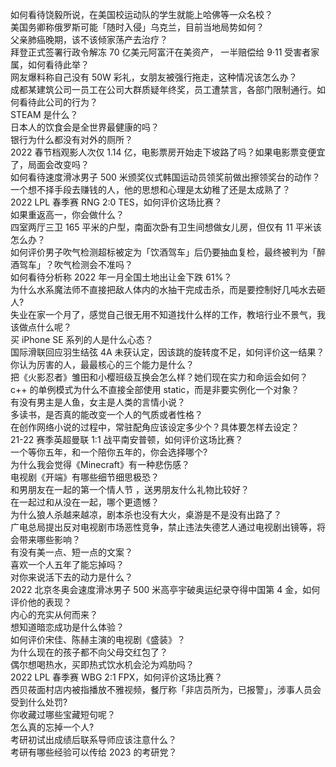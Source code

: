 如何看待饶毅所说，在美国校运动队的学生就能上哈佛等一众名校？  
美国务卿称俄罗斯可能「随时入侵」乌克兰，目前当地局势如何？  
父亲肺癌晚期，该不该倾家荡产去治疗？  
拜登正式签署行政令解冻 70 亿美元阿富汗在美资产， 一半赔偿给 9·11 受害者家属，如何看待此举？  
网友爆料称自己没有 50W 彩礼，女朋友被强行拖走，这种情况该怎么办？  
成都某建筑公司一员工在公司大群质疑年终奖，员工遭禁言，各部门限制通行。如何看待此公司的行为？  
STEAM 是什么？  
日本人的饮食会是全世界最健康的吗？  
银行为什么都没有对外的厕所？  
2022 春节档观影人次仅 1.14 亿，电影票房开始走下坡路了吗？如果电影票变便宜了，局面会改变吗？  
如何看待速度滑冰男子 500 米颁奖仪式韩国运动员领奖前做出擦领奖台的动作？  
一个想不择手段去赚钱的人，他的思想和心理是太幼稚了还是太成熟了？  
2022 LPL 春季赛 RNG 2:0 TES，如何评价这场比赛？  
如果重返高一，你会做什么？  
四室两厅三卫 165 平米的户型，南面次卧有卫生间想做女儿房，但仅有 11 平米该怎么办？  
如何评价男子吹气检测超标被定为「饮酒驾车」后仍要抽血复检，最终被判为「醉酒驾车」？吹气检测会不准吗？  
如何看待分析称 2022 年一月全国土地出让金下跌 61%？  
为什么水系魔法师不直接把敌人体内的水抽干完成击杀，而是要控制好几吨水去砸人?  
失业在家一个月了，感觉自己很无用不知道找什么样的工作，教培行业不景气，我该做点什么呢？  
买 iPhone SE 系列的人是什么心态？  
国际滑联回应羽生结弦 4A 未获认定，因该跳的旋转度不足，如何评价这一结果？  
你认为厉害的人，最最核心的三个能力是什么？  
把《火影忍者》雏田和小樱班级互换会怎么样？她们现在实力和命运会如何？  
c++ 的单例模式为什么不直接全部使用 static，而是非要实例化一个对象？  
有没有男主是人鱼，女主是人类的言情小说？  
多读书，是否真的能改变一个人的气质或者性格？  
在创作网络小说的过程中，常驻配角应该设定多少个？具体要怎样去设定？  
21-22 赛季英超曼联 1:1 战平南安普顿，如何评价这场比赛？  
一个等你五年，和一个陪你五年的，你会选择哪个?  
为什么我会觉得《Minecraft》有一种悲伤感？  
电视剧《开端》有哪些细节细思极恐？  
和男朋友在一起的第一个情人节 ，送男朋友什么礼物比较好？  
在一起过和从没在一起，哪个更遗憾？  
为什么狼人杀越来越凉，剧本杀也没有大火，桌游是不是没有出路了？  
广电总局提出反对电视剧市场恶性竞争，禁止违法失德艺人通过电视剧出镜等，将会带来哪些影响？  
有没有美一点、短一点的文案？  
喜欢一个人五年了能忘掉吗？  
对你来说活下去的动力是什么？  
2022 北京冬奥会速度滑冰男子 500 米高亭宇破奥运纪录夺得中国第 4 金，如何评价他的表现？  
内心的充实从何而来？  
想知道暗恋成功是什么体验？  
如何评价宋佳、陈赫主演的电视剧《盛装》？  
为什么现在的孩子都不向父母交红包了？  
偶尔想喝热水，买即热式饮水机会沦为鸡肋吗？  
2022 LPL 春季赛 WBG 2:1 FPX，如何评价这场比赛？  
西贝莜面村店内被指播放不雅视频，餐厅称「非店员所为，已报警」，涉事人员会受到什么处罚?  
你收藏过哪些宝藏短句呢？  
怎么真的忘掉一个人?  
考研初试出成绩后联系导师应该注意什么？  
考研有哪些经验可以传给 2023 的考研党？  
